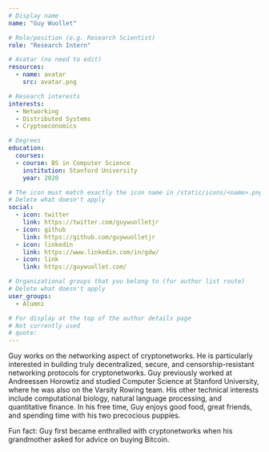 ```yaml
---
# Display name
name: "Guy Wuollet"

# Role/position (e.g. Research Scientist)
role: "Research Intern"

# Avatar (no need to edit)
resources:
  - name: avatar
    src: avatar.png

# Research interests
interests:
  - Networking
  - Distributed Systems
  - Cryptoeconomics

# Degrees
education:
  courses:
  - course: BS in Computer Science
    institution: Stanford University
    year: 2020

# The icon must match exactly the icon name in /static/icons/<name>.png
# Delete what doesn't apply
social:
  - icon: twitter
    link: https://twitter.com/guywuolletjr
  - icon: github
    link: https://github.com/guywuolletjr
  - icon: linkedin
    link: https://www.linkedin.com/in/gdw/
  - icon: link
    link: https://guywuollet.com/

# Organizational groups that you belong to (for author list route)
# Delete what doesn't apply
user_groups:
  - Alumni

# For display at the top of the author details page
# Not currently used
# quote:
---
```


Guy works on the networking aspect of cryptonetworks. He is particularly interested in building truly decentralized, secure, and censorship-resistant networking protocols for cryptonetworks. Guy previously worked at Andreessen Horowtiz and studied Computer Science at Stanford University, where he was also on the Varsity Rowing team. His other technical interests include computational biology, natural language processing, and quantitative finance. In his free time, Guy enjoys good food, great friends, and spending time with his two precocious puppies.

Fun fact: Guy first became enthralled with cryptonetworks when his grandmother asked for advice on buying Bitcoin.
